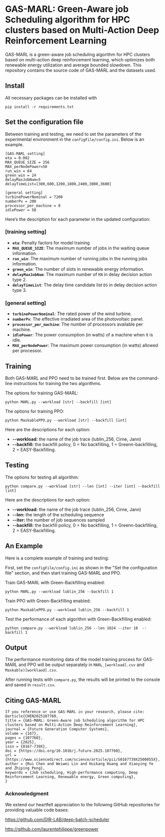 # GAS-MARL: Green-Aware job Scheduling algorithm for HPC clusters based on Multi-Action Deep Reinforcement Learning

GAS-MARL is a green-aware job scheduling algorithm for HPC clusters based on multi-action deep reinforcement learning, which optimizes both renewable energy utilization and average bounded slowdown. This repository contains the source code of GAS-MARL and the datasets used.

## Install

All necessary packages can be installed with

```
pip install -r requirements.txt
```

## Set the configuration file

Between training and testing, we need to set the parameters of the experimental environment in the `configFile/config.ini`. Below is an example.

```
[GAS-MARL setting]
eta = 0.002
MAX_QUEUE_SIZE = 256
MAX_perNodePower=50
run_win = 64
green_win = 24
delayMaxJobNum=5
delayTimeList=[300,600,1200,1800,2400,3000,3600]

[general setting]
turbinePowerNominal = 7200
numberPv = 200
processor_per_machine = 8
idlePower = 50
```

Here’s the description for each parameter in the updated configuration:

### [training setting]

- **`eta`**: Penalty factors for model training
- **`MAX_QUEUE_SIZE`**: The maximum number of jobs in the waiting queue information.
- **`run_win`**: The maximum number of running jobs in the running jobs information.
- **`green_win`**: The number of slots in renewable energy information.
- **`delayMaxJobNum`**: The maximum number of `RN` in delay decision action type 2.
- **`delayTimeList`**: The delay time candidate list `DS` in delay decision action type 3.

### [general setting]

- **`turbinePowerNominal`**: The rated power of the wind turbine.
- **`numberPv`**: The effective irradiated area of the photovoltaic panel.
- **`processor_per_machine`**: The number of processors available per machine.
- **`idlePower`**: The power consumption (in watts) of a machine when it is idle.
- **`MAX_perNodePower`**: The maximum power consumption (in watts) allowed per processor.

## Training

Both GAS-MARL and PPO need to be trained first. Below are the command-line instructions for training the two algorithms.

The options for training GAS-MARL:

```
python MARL.py --workload [str] --backfill [int]
```

The options for training PPO:

```
python MaskablePPO.py --workload [str] --backfill [int]
```

Here are the descriptions for each option:

- **--workload:** the name of the job trace (lublin_256, Cirne, Jann)
- **--backfill:** the backfill policy, 0 = No backfilling, 1 = Greenn-backfilling, 2 = EASY-Backfilling.

## Testing

The options for testing all algorithm:

```
python compare.py --workload [str] --len [int] --iter [int] --backfill [int]
```

Here are the descriptions for each option:

- **--workload:** the name of the job trace (lublin_256, Cirne, Jann)
- **--len:** the length of the scheduling sequence
- **--iter:** the number of job sequences sampled
- **--backfill:** the backfill policy, 0 = No backfilling, 1 = Greenn-backfilling, 2 = EASY-Backfilling.

## An Example

Here is a complete example of training and testing:

First, set the `configFile/config.ini` as shown in the "Set the configuration file" section, and then start training GAS-MARL and PPO.

Train GAS-MARL with Green-Backfilling enabled:

```
python MARL.py --workload lublin_256 --backfill 1

```

Train PPO with Green-Backfilling enabled:

```
python MaskablePPO.py --workload lublin_256 --backfill 1
```

Test the performance of each algorithm with Green-Backfilling enabled:

```
python compare.py --workload lublin_256 --len 1024 --iter 10  --backfill 1 
```

## Output

The performance monitoring data of the model training process for GAS-MARL and PPO will be output separately in `MARL_[workload].csv` and `Maskable)[worklaod].csv`.

After running tests with `compare.py`, the results will be printed to the console and saved in `result.csv`.

## Citing GAS-MARL

```
If you reference or use GAS-MARL in your research, please cite:
@article{CHEN2025107760,
title = {GAS-MARL: Green-Aware job Scheduling algorithm for HPC clusters based on Multi-Action Deep Reinforcement Learning},
journal = {Future Generation Computer Systems},
volume = {167},
pages = {107760},
year = {2025},
issn = {0167-739X},
doi = {https://doi.org/10.1016/j.future.2025.107760},
url = {https://www.sciencedirect.com/science/article/pii/S0167739X2500055X},
author = {Rui Chen and Weiwei Lin and Huikang Huang and Xiaoying Ye and Zhiping Peng},
keywords = {Job scheduling, High-performance computing, Deep Reinforcement Learning, Renewable energy, Green computing},
}
```

### Acknowledgment

We extend our heartfelt appreciation to the following GitHub repositories for providing valuable code bases:

https://github.com/DIR-LAB/deep-batch-scheduler

http://github.com/laurentphilippe/greenpower
